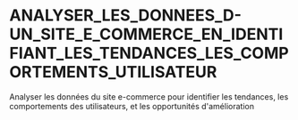 # ANALYSER_LES_DONNEES_D-UN_SITE_E_COMMERCE_EN_IDENTIFIANT_LES_TENDANCES_LES_COMPORTEMENTS_UTILISATEUR
Analyser les données du site e-commerce pour identifier les tendances, les comportements des utilisateurs, et les opportunités d'amélioration

